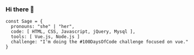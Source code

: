 ### Hi there 👋

```
const Sage = {
  pronouns: "she" | "her",
  code: [ HTML, CSS, Javascript, jQuery, Mysql ],
  tools: [ Vue.js, Node.js ]
  challenge: "I'm doing the #100DaysOfCode challenge focused on vue."
}
```



<!--
**Sage-Oh/Sage-Oh** is a ✨ _special_ ✨ repository because its `README.md` (this file) appears on your GitHub profile.

Here are some ideas to get you started:

- 🔭 I’m currently working on ...
- 🌱 I’m currently learning ...
- 👯 I’m looking to collaborate on ...
- 🤔 I’m looking for help with ...
- 💬 Ask me about ...
- 📫 How to reach me: ...
- 😄 Pronouns: ...
- ⚡ Fun fact: ...
-->
